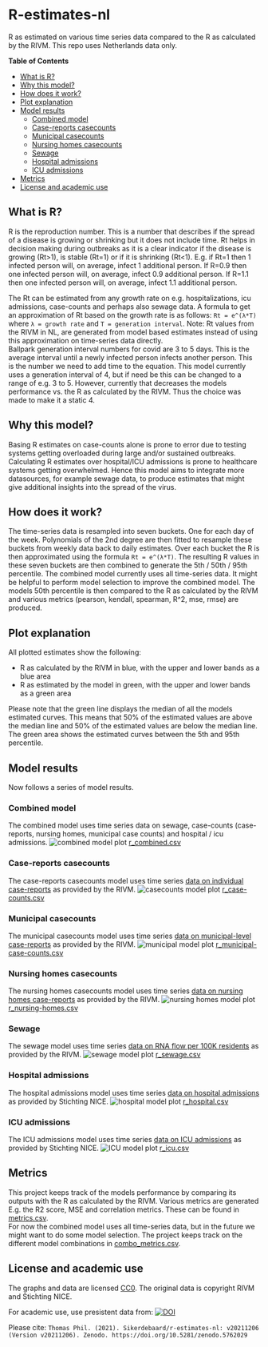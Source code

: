 # R-estimates-nl
R as estimated on various time series data compared to the R as calculated by the RIVM. This repo uses Netherlands data only. 
  
**Table of Contents**  
* [What is R?](#what-is-r)
* [Why this model?](#why-this-model)
* [How does it work?](#how-does-it-work)
* [Plot explanation](#plot-explanation)  
* [Model results](#model-results)
  * [Combined model](#combined-model)
  * [Case-reports casecounts](#case-reports-casecounts)
  * [Municipal casecounts](#municipal-casecounts)
  * [Nursing homes casecounts](#nursing-homes-casecounts)
  * [Sewage](#sewage)
  * [Hospital admissions](#hospital-admissions)
  * [ICU admissions](#icu-admissions)
* [Metrics](#metrics)
* [License and academic use](#license-and-academic-use)

## What is R?
R is the reproduction number. This is a number that describes if the spread of a disease is growing or shrinking but it does not include time. Rt helps in decision making during outbreaks as it is a clear indicator if the disease is growing (Rt>1), is stable (Rt=1) or if it is shrinking (Rt<1). E.g. if Rt=1 then 1 infected person will, on average, infect 1 additional person. If R=0.9 then one infected person will, on average, infect 0.9 additional person. If R=1.1 then one infected person will, on average, infect 1.1 additional person.  

The Rt can be estimated from any growth rate on e.g. hospitalizations, icu admissions, case-counts and perhaps also sewage data. A formula to get an approximation of Rt based on the growth rate is as follows: `Rt = e^(λ*T)` where `λ = growth rate` and `T = generation interval`. Note: Rt values from the RIVM in NL, are generated from model based estimates instead of using this approximation on time-series data directly.  
Ballpark generation interval numbers for covid are 3 to 5 days. This is the average interval until a newly infected person infects another person. This is the number we need to add time to the equation. This model currently uses a generation interval of 4, but if need be this can be changed to a range of e.g. 3 to 5. However, currently that decreases the models performance vs. the R as calculated by the RIVM. Thus the choice was made to make it a static 4.

## Why this model?
Basing R estimates on case-counts alone is prone to error due to testing systems getting overloaded during large and/or sustained outbreaks. Calculating R estimates over hospital/ICU admissions is prone to healthcare systems getting overwhelmed. Hence this model aims to integrate more datasources, for example sewage data, to produce estimates that might give additional insights into the spread of the virus.

## How does it work?
The time-series data is resampled into seven buckets. One for each day of the week. Polynomials of the 2nd degree are then fitted to resample these buckets from weekly data back to daily estimates. Over each bucket the R is then approximated using the formula `Rt = e^(λ*T)`.  The resulting R values in these seven buckets are then combined to generate the 5th / 50th / 95th percentile. The combined model currently uses all time-series data. It might be helpful to perform model selection to improve the combined model. The models 50th percentile is then compared to the R as calculated by the RIVM and various metrics (pearson, kendall, spearman, R^2, mse, rmse) are produced.

## Plot explanation
All plotted estimates show the following:
* R as calculated by the RIVM in blue, with the upper and lower bands as a blue area
* R as estimated by the model in green, with the upper and lower bands as a green area

Please note that the green line displays the median of all the models estimated curves. This means that 50% of the estimated values are above the median line and 50% of the estimated values are below the median line. The green area shows the estimated curves between the 5th and 95th percentile.

## Model results
Now follows a series of model results.

### Combined model
The combined model uses time series data on sewage, case-counts (case-reports, nursing homes, municipal case counts) and hospital / icu admissions.
![combined model plot](data/combined.png)
[r_combined.csv](data/r_combined.csv)


### Case-reports casecounts
The case-reports casecounts model uses time series [data on individual case-reports](https://data.rivm.nl/covid-19/COVID-19_casus_landelijk.html) as provided by the RIVM.
![casecounts model plot](data/case-counts.png)
[r_case-counts.csv](data/r_case-counts.csv)

### Municipal casecounts
The municipal casecounts model uses time series [data on municipal-level case-reports](https://data.rivm.nl/covid-19/COVID-19_aantallen_gemeente_per_dag.html) as provided by the RIVM.
![municipal model plot](data/municipal-case-counts.png)
[r_municipal-case-counts.csv](data/r_municipal-case-counts.csv)

### Nursing homes casecounts
The nursing homes casecounts model uses time series [data on nursing homes case-reports](https://data.rivm.nl/covid-19/COVID-19_verpleeghuizen.html) as provided by the RIVM.
![nursing homes model plot](data/nursing-homes.png)
[r_nursing-homes.csv](data/r_nursing-homes.csv)

### Sewage
The sewage model uses time series [data on RNA flow per 100K residents](https://data.rivm.nl/covid-19/COVID-19_rioolwaterdata.html) as provided by the RIVM.
![sewage model plot](data/sewage.png)
[r_sewage.csv](data/r_sewage.csv)

### Hospital admissions
The hospital admissions model uses time series [data on hospital admissions](https://www.stichting-nice.nl/covid-19-op-de-zkh.jsp) as provided by Stichting NICE.
![hospital model plot](data/hospital.png)
[r_hospital.csv](data/r_hospital.csv)

### ICU admissions
The ICU admissions model uses time series [data on ICU admissions](https://www.stichting-nice.nl/covid-19-op-de-ic.jsp) as provided by Stichting NICE.
![ICU model plot](data/icu.png)
[r_icu.csv](data/r_icu.csv)

## Metrics
This project keeps track of the models performance by comparing its outputs with the R as calculated by the RIVM. Various metrics are generated E.g. the R2 score, MSE and correlation metrics. These can be found in [metrics.csv](data/metrics.csv).  
For now the combined model uses all time-series data, but in the future we might want to do some model selection. The project keeps track on the different model combinations in [combo_metrics.csv](data/combo_metrics.csv).

## License and academic use
The graphs and data are licensed [CC0](https://creativecommons.org/share-your-work/public-domain/cc0/). The original data is copyright RIVM and Stichting NICE.  

For academic use, use presistent data from: [![DOI](https://zenodo.org/badge/435139799.svg)](https://zenodo.org/badge/latestdoi/435139799)  

Please cite: `Thomas Phil. (2021). Sikerdebaard/r-estimates-nl: v20211206 (Version v20211206). Zenodo. https://doi.org/10.5281/zenodo.5762029`
